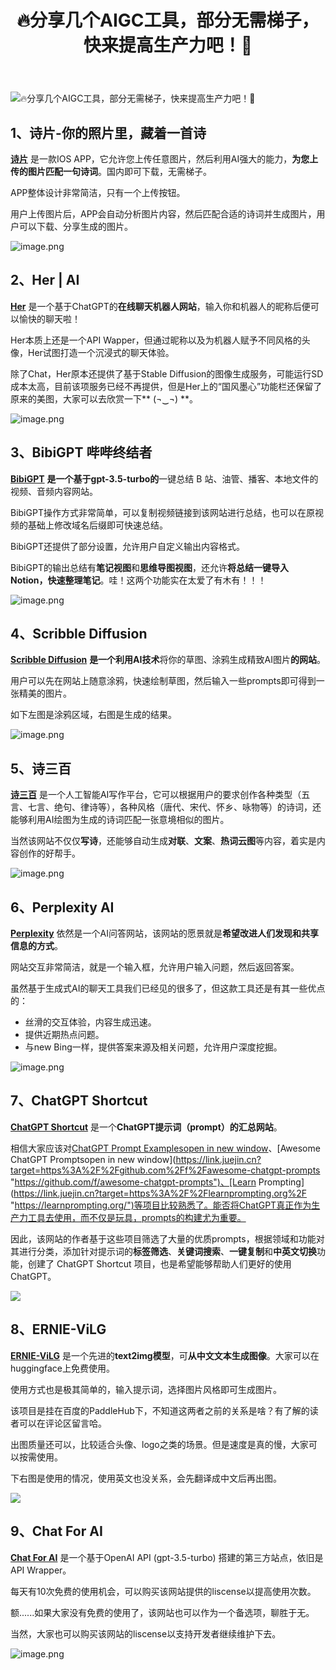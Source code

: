 ﻿---
title: '🔥分享几个AIGC工具，部分无需梯子，快来提高生产力吧！💪'
excerpt: "AIGC（ AI Generated Content）"
categories: AI
tags: AIGC
---

![🔥分享几个AIGC工具，部分无需梯子，快来提高生产力吧！💪](https://p3-juejin.byteimg.com/tos-cn-i-k3u1fbpfcp/a9500f135f79443ea638214cac127614~tplv-k3u1fbpfcp-zoom-crop-mark:1512:1512:1512:851.awebp?)

## 1、诗片-你的照片里，藏着一首诗

[**诗片**](https://link.juejin.cn?target=https%3A%2F%2Fshipian.danieljia.work%2F "https://shipian.danieljia.work/") 是一款IOS APP，它允许您上传任意图片，然后利用AI强大的能力，**为您上传的图片匹配一句诗词**。国内即可下载，无需梯子。

APP整体设计非常简洁，只有一个上传按钮。

用户上传图片后，APP会自动分析图片内容，然后匹配合适的诗词并生成图片，用户可以下载、分享生成的图片。

![image.png](https://p3-juejin.byteimg.com/tos-cn-i-k3u1fbpfcp/42d44276e75a4ca0a5dbd303eca03367~tplv-k3u1fbpfcp-zoom-in-crop-mark:1512:0:0:0.awebp?)

## 2、Her | AI

[**Her**](https://link.juejin.cn?target=https%3A%2F%2Fchilloutai.com%2F "https://chilloutai.com/") 是一个基于ChatGPT的**在线聊天机器人网站**，输入你和机器人的昵称后便可以愉快的聊天啦！

Her本质上还是一个API Wapper，但通过昵称以及为机器人赋予不同风格的头像，Her试图打造一个沉浸式的聊天体验。

除了Chat，Her原本还提供了基于Stable Diffusion的图像生成服务，可能运行SD成本太高，目前该项服务已经不再提供，但是Her上的“国风墨心”功能栏还保留了原来的美图，大家可以去欣赏一下\*\* (¬‿¬) \*\*。

![image.png](https://p6-juejin.byteimg.com/tos-cn-i-k3u1fbpfcp/cc5e9ce04641455eaab155d5e0edc038~tplv-k3u1fbpfcp-zoom-in-crop-mark:1512:0:0:0.awebp?)

## 3、BibiGPT 哔哔终结者

[**BibiGPT**](https://link.juejin.cn?target=https%3A%2F%2Fb.jimmylv.cn%2F "https://b.jimmylv.cn/") **是一个基于gpt-3.5-turbo的**一键总结 B 站、油管、播客、本地文件的视频、音频内容网站。

BibiGPT操作方式非常简单，可以复制视频链接到该网站进行总结，也可以在原视频的基础上修改域名后缀即可快速总结。

BibiGPT还提供了部分设置，允许用户自定义输出内容格式。

BibiGPT的输出总结有**笔记视图**和**思维导图视图**，还允许**将总结一键导入Notion，快速整理笔记**。哇！这两个功能实在太爱了有木有！！！

![image.png](https://p1-juejin.byteimg.com/tos-cn-i-k3u1fbpfcp/29071e9c35db47a3bd7e78375cf245a2~tplv-k3u1fbpfcp-zoom-in-crop-mark:1512:0:0:0.awebp?)

## 4、Scribble Diffusion

[**Scribble Diffusion**](https://link.juejin.cn?target=https%3A%2F%2Fscribblediffusion.com%2F "https://scribblediffusion.com/") **是一个利用AI技术**将你的草图、涂鸦生成精致AI图片**的网站**。

用户可以先在网站上随意涂鸦，快速绘制草图，然后输入一些prompts即可得到一张精美的图片。

如下左图是涂鸦区域，右图是生成的结果。

![image.png](https://p3-juejin.byteimg.com/tos-cn-i-k3u1fbpfcp/36a2d32083904989acad1e223014e1d8~tplv-k3u1fbpfcp-zoom-in-crop-mark:1512:0:0:0.awebp?)

## 5、诗三百

[**诗三百**](https://link.juejin.cn?target=https%3A%2F%2Fwww.aichpoem.net%2F%23%2Fshisanbai%2Fpoem "https://www.aichpoem.net/#/shisanbai/poem") 是一个人工智能AI写作平台，它可以根据用户的要求创作各种类型（五言、七言、绝句、律诗等），各种风格（唐代、宋代、怀乡、咏物等）的诗词，还能够利用AI绘图为生成的诗词匹配一张意境相似的图片。

当然该网站不仅仅**写诗**，还能够自动生成**对联**、**文案**、**热词云图**等内容，着实是内容创作的好帮手。

![image.png](https://p6-juejin.byteimg.com/tos-cn-i-k3u1fbpfcp/0226ea86b8b845fab4ae66ace409f116~tplv-k3u1fbpfcp-zoom-in-crop-mark:1512:0:0:0.awebp?)

## 6、Perplexity AI

[**Perplexity**](https://link.juejin.cn?target=https%3A%2F%2Fwww.perplexity.ai%2F "https://www.perplexity.ai/") 依然是一个AI问答网站，该网站的愿景就是**希望改进人们发现和共享信息的方式**。

网站交互非常简洁，就是一个输入框，允许用户输入问题，然后返回答案。

虽然基于生成式AI的聊天工具我们已经见的很多了，但这款工具还是有其一些优点的：

* 丝滑的交互体验，内容生成迅速。
* 提供近期热点问题。
* 与new Bing一样，提供答案来源及相关问题，允许用户深度挖掘。

![image.png](https://p9-juejin.byteimg.com/tos-cn-i-k3u1fbpfcp/198dd7f09c614aa1a8e887f52f3100ce~tplv-k3u1fbpfcp-zoom-in-crop-mark:1512:0:0:0.awebp?)

## 7、ChatGPT Shortcut

[**ChatGPT Shortcut**](https://link.juejin.cn?target=https%3A%2F%2Fai.newzone.top%2F%3Ftags%3Dmind%26tags%3Dsocial%26tags%3Dcomments%26tags%3Dinterpreter%26tags%3Dtool "https://ai.newzone.top/?tags=mind&tags=social&tags=comments&tags=interpreter&tags=tool") 是一个**ChatGPT提示词（prompt）的汇总网站**。

相信大家应该对[ChatGPT Prompt Examplesopen in new window](https://link.juejin.cn?target=https%3A%2F%2Fplatform.openai.com%2Fexamples "https://platform.openai.com/examples")、[Awesome ChatGPT Promptsopen in new window](https://link.juejin.cn?target=https%3A%2F%2Fgithub.com%2Ff%2Fawesome-chatgpt-prompts "https://github.com/f/awesome-chatgpt-prompts")、[Learn Prompting](https://link.juejin.cn?target=https%3A%2F%2Flearnprompting.org%2F "https://learnprompting.org/")等项目比较熟悉了。能否将ChatGPT真正作为生产力工具去使用，而不仅是玩具，prompts的构建尤为重要。

因此，该网站的作者基于这些项目筛选了大量的优质prompts，根据领域和功能对其进行分类，添加针对提示词的**标签筛选**、**关键词搜索**、**一键复制**和**中英文切换**功能，创建了 ChatGPT Shortcut 项目，也是希望能够帮助人们更好的使用ChatGPT。

![](https://p3-juejin.byteimg.com/tos-cn-i-k3u1fbpfcp/db9bc743533c4b75978ba3bef17fa38d~tplv-k3u1fbpfcp-zoom-in-crop-mark:1512:0:0:0.awebp)

## 8、ERNIE-ViLG

[**ERNIE-ViLG**](https://link.juejin.cn?target=https%3A%2F%2Fhuggingface.co%2Fspaces%2FPaddlePaddle%2FERNIE-ViLG "https://huggingface.co/spaces/PaddlePaddle/ERNIE-ViLG") 是一个先进的**text2img模型**，可**从中文文本生成图像**。大家可以在huggingface上免费使用。

使用方式也是极其简单的，输入提示词，选择图片风格即可生成图片。

该项目是挂在百度的PaddleHub下，不知道这两者之前的关系是啥？有了解的读者可以在评论区留言哈。

出图质量还可以，比较适合头像、logo之类的场景。但是速度是真的慢，大家可以按需使用。

下右图是使用的情况，使用英文也没关系，会先翻译成中文后再出图。

![](https://p3-juejin.byteimg.com/tos-cn-i-k3u1fbpfcp/bd305a8093bf4b44bce30894d09bab1c~tplv-k3u1fbpfcp-zoom-in-crop-mark:1512:0:0:0.awebp)

## 9、Chat For AI

[**Chat For AI**](https://link.juejin.cn?target=https%3A%2F%2Fchatforai.com%2F "https://chatforai.com/") 是一个基于OpenAI API (gpt-3.5-turbo) 搭建的第三方站点，依旧是API Wrapper。

每天有10次免费的使用机会，可以购买该网站提供的liscense以提高使用次数。

额......如果大家没有免费的使用了，该网站也可以作为一个备选项，聊胜于无。

当然，大家也可以购买该网站的liscense以支持开发者继续维护下去。

![image.png](https://p9-juejin.byteimg.com/tos-cn-i-k3u1fbpfcp/42cf45a9bdf849b895bd452a9ef0f5b7~tplv-k3u1fbpfcp-zoom-in-crop-mark:1512:0:0:0.awebp?)
